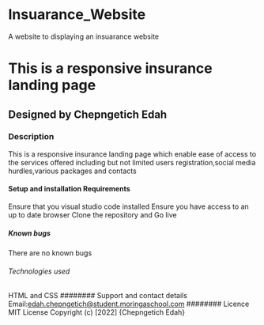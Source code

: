 # Insuarance_Website
A website to displaying an insuarance website 
# This is a responsive insurance landing page
## Designed by Chepngetich Edah
### Description
This is a responsive insurance landing page which enable ease of access to the services offered including but not limited users registration,social media hurdles,various packages and contacts
#### Setup and installation Requirements
Ensure that you visual studio code installed
Ensure you have access to an up to date browser
 Clone the repository and Go live
 ##### Known bugs
 There are no known bugs
 ###### Technologies used
 HTML and CSS
 ######## Support and contact details
 Email:edah.chepngetich@student.moringaschool.com
 ######## Licence
 MIT License Copyright (c) [2022] {Chepngetich Edah}
